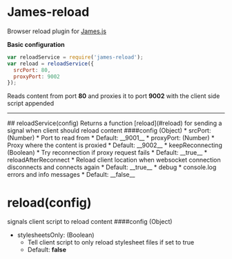 # James-reload
Browser reload plugin for [James.js](https://github.com/leonidas/james.js)

__Basic configuration__
```javascript
var reloadService = require('james-reload');
var reload = reloadService({
  srcPort: 80,
  proxyPort: 9002
});
```
Reads content from port __80__ and proxies it to port __9002__ with the client side script appended

---
<a name="reloadService" />
## reloadService(config)
Returns a function [reload](#reload) for sending a signal when client should reload content
####config (Object)
* srcPort: (Number)
    * Port to read from
    * Default: __9001__
* proxyPort: (Number)
    * Proxy where the content is proxied
    * Default: __9002__
* keepReconnecting (Boolean)
    * Try reconnection if proxy request fails
    * Default: __true__
* reloadAfterReconnect
    * Reload client location when websocket connection disconnects and connects again
    * Default: __true__
* debug
    * console.log errors and info messages
    * Default: __false__

# reload(config)
signals client script to reload content
####config (Object)
* stylesheetsOnly: (Boolean)
    * Tell client script to only reload stylesheet files if set to true
    * Default: __false__
